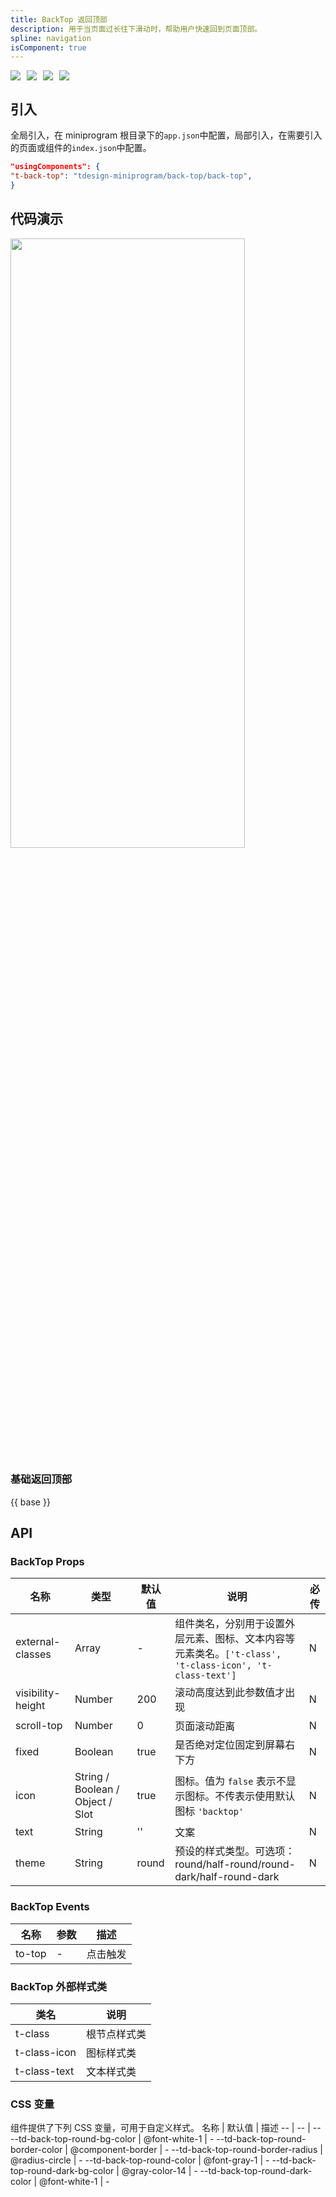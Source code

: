 ```yaml
---
title: BackTop 返回顶部
description: 用于当页面过长往下滑动时，帮助用户快速回到页面顶部。
spline: navigation
isComponent: true
---
```


<span class="coverages-badge" style="margin-right: 10px"><img src="https://img.shields.io/badge/coverages%3A%20lines-100%25-blue" /></span><span class="coverages-badge" style="margin-right: 10px"><img src="https://img.shields.io/badge/coverages%3A%20functions-100%25-blue" /></span><span class="coverages-badge" style="margin-right: 10px"><img src="https://img.shields.io/badge/coverages%3A%20statements-100%25-blue" /></span><span class="coverages-badge" style="margin-right: 10px"><img src="https://img.shields.io/badge/coverages%3A%20branches-100%25-blue" /></span>

## 引入

全局引入，在 miniprogram 根目录下的`app.json`中配置，局部引入，在需要引入的页面或组件的`index.json`中配置。

```json
"usingComponents": {
"t-back-top": "tdesign-miniprogram/back-top/back-top",
}
```

## 代码演示

<img src="https://tdesign.gtimg.com/miniprogram/readme/backtop-1.png" width="375px" height="50%">

### 基础返回顶部

{{ base }}

## API

### BackTop Props

 名称                | 类型                               | 默认值   | 说明                                                                         | 必传 
-------------------|----------------------------------|-------|----------------------------------------------------------------------------|----
 external-classes  | Array                            | -     | 组件类名，分别用于设置外层元素、图标、文本内容等元素类名。`['t-class', 't-class-icon', 't-class-text']` | N  
 visibility-height | Number                           | 200   | 滚动高度达到此参数值才出现                                                              | N  
 scroll-top        | Number                           | 0     | 页面滚动距离                                                                     | N  
 fixed             | Boolean                          | true  | 是否绝对定位固定到屏幕右下方                                                             | N  
 icon              | String / Boolean / Object / Slot | true  | 图标。值为 `false` 表示不显示图标。不传表示使用默认图标 `'backtop'`                               | N  
 text              | String                           | ''    | 文案                                                                         | N  
 theme             | String                           | round | 预设的样式类型。可选项：round/half-round/round-dark/half-round-dark                    | N  

### BackTop Events

 名称     | 参数 | 描述   
--------|----|------
 to-top | \- | 点击触发 

### BackTop 外部样式类

 类名           | 说明     
--------------|-------- 
 t-class      | 根节点样式类 
 t-class-icon | 图标样式类  
 t-class-text | 文本样式类  

### CSS 变量

组件提供了下列 CSS 变量，可用于自定义样式。
名称 | 默认值 | 描述
-- | -- | --
--td-back-top-round-bg-color | @font-white-1 | -
--td-back-top-round-border-color | @component-border | -
--td-back-top-round-border-radius | @radius-circle | -
--td-back-top-round-color | @font-gray-1 | -
--td-back-top-round-dark-bg-color | @gray-color-14 | -
--td-back-top-round-dark-color | @font-white-1 | - 
